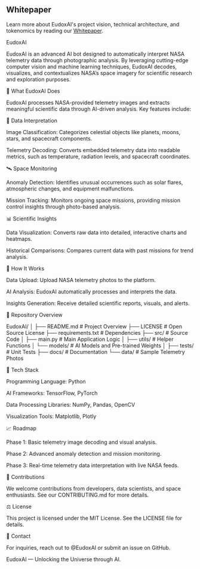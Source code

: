 ## Whitepaper  
Learn more about EudoxAI's project vision, technical architecture, and tokenomics by reading our [Whitepaper](docs/whitepaper.md).




EudoxAI

EudoxAI is an advanced AI bot designed to automatically interpret NASA telemetry data through photographic analysis. By leveraging cutting-edge computer vision and machine learning techniques, EudoxAI decodes, visualizes, and contextualizes NASA’s space imagery for scientific research and exploration purposes.

🌌 What EudoxAI Does

EudoxAI processes NASA-provided telemetry images and extracts meaningful scientific data through AI-driven analysis. Key features include:

🔭 Data Interpretation

Image Classification: Categorizes celestial objects like planets, moons, stars, and spacecraft components.

Telemetry Decoding: Converts embedded telemetry data into readable metrics, such as temperature, radiation levels, and spacecraft coordinates.

🛰️ Space Monitoring

Anomaly Detection: Identifies unusual occurrences such as solar flares, atmospheric changes, and equipment malfunctions.

Mission Tracking: Monitors ongoing space missions, providing mission control insights through photo-based analysis.

📊 Scientific Insights

Data Visualization: Converts raw data into detailed, interactive charts and heatmaps.

Historical Comparisons: Compares current data with past missions for trend analysis.

🚀 How It Works

Data Upload: Upload NASA telemetry photos to the platform.

AI Analysis: EudoxAI automatically processes and interprets the data.

Insights Generation: Receive detailed scientific reports, visuals, and alerts.

📂 Repository Overview

EudoxAI/
│
├── README.md             # Project Overview
├── LICENSE               # Open Source License
├── requirements.txt      # Dependencies
├── src/                  # Source Code
│   ├── main.py           # Main Application Logic
│   ├── utils/            # Helper Functions
│   └── models/           # AI Models and Pre-trained Weights
│
├── tests/                # Unit Tests
├── docs/                 # Documentation
└── data/                 # Sample Telemetry Photos

🧪 Tech Stack

Programming Language: Python

AI Frameworks: TensorFlow, PyTorch

Data Processing Libraries: NumPy, Pandas, OpenCV

Visualization Tools: Matplotlib, Plotly

📈 Roadmap

Phase 1: Basic telemetry image decoding and visual analysis.

Phase 2: Advanced anomaly detection and mission monitoring.

Phase 3: Real-time telemetry data interpretation with live NASA feeds.

🤝 Contributions

We welcome contributions from developers, data scientists, and space enthusiasts. See our CONTRIBUTING.md for more details.

⚖️ License

This project is licensed under the MIT License. See the LICENSE file for details.

📧 Contact

For inquiries, reach out to @EudoxAI or submit an issue on GitHub.

EudoxAI — Unlocking the Universe through AI.

